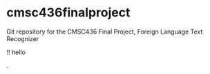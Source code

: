 # cmsc436finalproject
Git repository for the CMSC436 Final Project, Foreign Language Text Recognizer

!! hello

.
